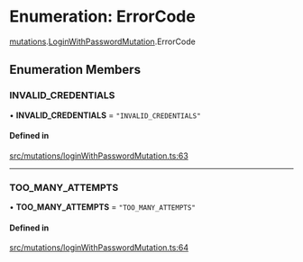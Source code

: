# Enumeration: ErrorCode

[mutations](api/modules/mutations.md).[LoginWithPasswordMutation](api/modules/mutations.LoginWithPasswordMutation.md).ErrorCode

## Enumeration Members

### INVALID\_CREDENTIALS

• **INVALID\_CREDENTIALS** = ``"INVALID_CREDENTIALS"``

#### Defined in

[src/mutations/loginWithPasswordMutation.ts:63](https://github.com/bhavjitChauhan/khan-api/blob/649b2610/src/mutations/loginWithPasswordMutation.ts#L63)

___

### TOO\_MANY\_ATTEMPTS

• **TOO\_MANY\_ATTEMPTS** = ``"TOO_MANY_ATTEMPTS"``

#### Defined in

[src/mutations/loginWithPasswordMutation.ts:64](https://github.com/bhavjitChauhan/khan-api/blob/649b2610/src/mutations/loginWithPasswordMutation.ts#L64)
